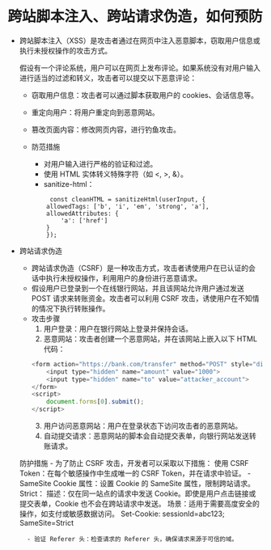 # 跨站脚本注入、跨站请求伪造，如何预防

- 跨站脚本注入（XSS）是攻击者通过在网页中注入恶意脚本，窃取用户信息或执行未授权操作的攻击方式。
    <script>alert('XSS Attack!');</script>
    假设有一个评论系统，用户可以在网页上发布评论。如果系统没有对用户输入进行适当的过滤和转义，攻击者可以提交以下恶意评论：

    - 窃取用户信息：攻击者可以通过脚本获取用户的 cookies、会话信息等。
    - 重定向用户：将用户重定向到恶意网站。
    - 篡改页面内容：修改网页内容，进行钓鱼攻击。

    - 防范措施
        - 对用户输入进行严格的验证和过滤。
        - 使用 HTML 实体转义特殊字符（如 <, >, &）。
        - sanitize-html：
        ```
             const cleanHTML = sanitizeHtml(userInput, {
            allowedTags: ['b', 'i', 'em', 'strong', 'a'],
            allowedAttributes: {
                'a': ['href']
            }
            });
        ```

- 跨站请求伪造
    - 跨站请求伪造（CSRF）是一种攻击方式，攻击者诱使用户在已认证的会话中执行未授权操作，利用用户的身份进行恶意请求。
    - 假设用户已登录到一个在线银行网站，并且该网站允许用户通过发送 POST 请求来转账资金。攻击者可以利用 CSRF 攻击，诱使用户在不知情的情况下执行转账操作。
    - 攻击步骤
        1. 用户登录：用户在银行网站上登录并保持会话。
        2. 恶意网站：攻击者创建一个恶意网站，并在该网站上嵌入以下 HTML 代码：
        ```js
        <form action="https://bank.com/transfer" method="POST" style="display:none;">
            <input type="hidden" name="amount" value="1000">
            <input type="hidden" name="to" value="attacker_account">
        </form>
        <script>
            document.forms[0].submit();
        </script>
        ```
        3. 用户访问恶意网站：用户在登录状态下访问攻击者的恶意网站。
        4. 自动提交请求：恶意网站的脚本会自动提交表单，向银行网站发送转账请求。

    防护措施
        - 为了防止 CSRF 攻击，开发者可以采取以下措施：
        使用 CSRF Token：在每个敏感操作中生成唯一的 CSRF Token，并在请求中验证。
        - SameSite Cookie 属性：设置 Cookie 的 SameSite 属性，限制跨站请求。
        Strict：
        描述：仅在同一站点的请求中发送 Cookie。即使是用户点击链接或提交表单，Cookie 也不会在跨站请求中发送。
        场景：适用于需要高度安全的操作，如支付或敏感数据访问。
             Set-Cookie: sessionId=abc123; SameSite=Strict
             
        - 验证 Referer 头：检查请求的 Referer 头，确保请求来源于可信的域。